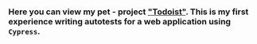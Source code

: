 ### Here you can view my pet - project ["Todoist"](https://app.todoist.com/). This is my first experience writing autotests for a web application using `Cypress`.
